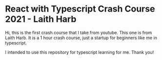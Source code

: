 # React with Typescript Crash Course 2021 - Laith Harb

Hi, this is the first crash course that I take from youtube.
This one is from Laith Harb. It is a 1 hour crash course, just a startup for beginners like me in typescript.

I intended to use this repository for typescript learning for me.
Thank you!